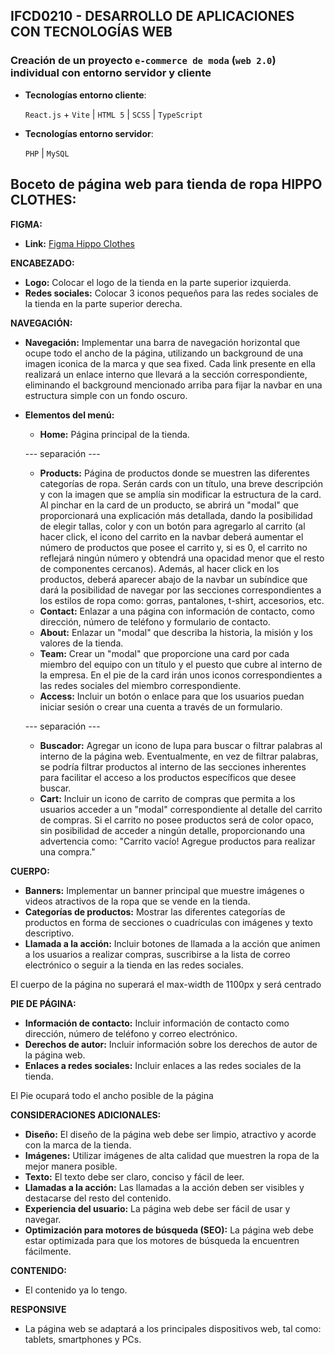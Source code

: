 ## IFCD0210 - DESARROLLO DE APLICACIONES CON TECNOLOGÍAS WEB

### Creación de un proyecto `e-commerce de moda` (`web 2.0`) individual con entorno servidor y cliente

- **Tecnologías entorno cliente**:

  `React.js` + `Vite` | `HTML 5` | `SCSS` | `TypeScript`

- **Tecnologías entorno servidor**:

  `PHP` | `MySQL`

## Boceto de página web para tienda de ropa HIPPO CLOTHES:

**FIGMA:**

* **Link:** [Figma Hippo Clothes](https://www.figma.com/file/U90ms31SCVuV1A8h2PJIEd/Hippo-team-library?type=design&node-id=0%3A1&mode=design&t=vQuu9nWeXwGsDgbE-1)

**ENCABEZADO:**

- **Logo:** Colocar el logo de la tienda en la parte superior izquierda.
- **Redes sociales:** Colocar 3 iconos pequeños para las redes sociales de la tienda en la parte superior derecha.

**NAVEGACIÓN:**

- **Navegación:** Implementar una barra de navegación horizontal que ocupe todo el ancho de la página, utilizando un background de una imagen iconica de la marca y que sea fixed. Cada link presente en ella realizará un enlace interno que llevará a la sección correspondiente, eliminando el background mencionado arriba para fijar la navbar en una estructura simple con un fondo oscuro.

- **Elementos del menú:**

  - **Home:** Página principal de la tienda.

  --- separación ---

  - **Products:** Página de productos donde se muestren las diferentes categorías de ropa. Serán cards con un título, una breve descripción y con la imagen que se amplía sin modificar la estructura de la card. Al pinchar en la card de un producto, se abrirá un "modal" que proporcionará una explicación más detallada, dando la posibilidad de elegir tallas, color y con un botón para agregarlo al carrito (al hacer click, el icono del carrito en la navbar deberá aumentar el número de productos que posee el carrito y, si es 0, el carrito no reflejará ningún número y obtendrá una opacidad menor que el resto de componentes cercanos). Además, al hacer click en los productos, deberá aparecer abajo de la navbar un subíndice que dará la posibilidad de navegar por las secciones correspondientes a los estilos de ropa como: gorras, pantalones, t-shirt, accesorios, etc.
  - **Contact:** Enlazar a una página con información de contacto, como dirección, número de teléfono y formulario de contacto.
  - **About:** Enlazar un "modal" que describa la historia, la misión y los valores de la tienda.
  - **Team:** Crear un "modal" que proporcione una card por cada miembro del equipo con un título y el puesto que cubre al interno de la empresa. En el pie de la card irán unos iconos correspondientes a las redes sociales del miembro correspondiente.
  - **Access:** Incluir un botón o enlace para que los usuarios puedan iniciar sesión o crear una cuenta a través de un formulario.

  --- separación ---

  - **Buscador:** Agregar un icono de lupa para buscar o filtrar palabras al interno de la página web. Eventualmente, en vez de filtrar palabras, se podría filtrar productos al interno de las secciones inherentes para facilitar el acceso a los productos específicos que desee buscar.
  - **Cart:** Incluir un icono de carrito de compras que permita a los usuarios acceder a un "modal" correspondiente al detalle del carrito de compras. Si el carrito no posee productos será de color opaco, sin posibilidad de acceder a ningún detalle, proporcionando una advertencia como: "Carrito vacío! Agregue productos para realizar una compra."

**CUERPO:**

- **Banners:** Implementar un banner principal que muestre imágenes o videos atractivos de la ropa que se vende en la tienda.
- **Categorías de productos:** Mostrar las diferentes categorías de productos en forma de secciones o cuadrículas con imágenes y texto descriptivo.
- **Llamada a la acción:** Incluir botones de llamada a la acción que animen a los usuarios a realizar compras, suscribirse a la lista de correo electrónico o seguir a la tienda en las redes sociales.

El cuerpo de la página no superará el max-width de 1100px y será centrado

**PIE DE PÁGINA:**

- **Información de contacto:** Incluir información de contacto como dirección, número de teléfono y correo electrónico.
- **Derechos de autor:** Incluir información sobre los derechos de autor de la página web.
- **Enlaces a redes sociales:** Incluir enlaces a las redes sociales de la tienda.

El Pie ocupará todo el ancho posible de la página

**CONSIDERACIONES ADICIONALES:**

- **Diseño:** El diseño de la página web debe ser limpio, atractivo y acorde con la marca de la tienda.
- **Imágenes:** Utilizar imágenes de alta calidad que muestren la ropa de la mejor manera posible.
- **Texto:** El texto debe ser claro, conciso y fácil de leer.
- **Llamadas a la acción:** Las llamadas a la acción deben ser visibles y destacarse del resto del contenido.
- **Experiencia del usuario:** La página web debe ser fácil de usar y navegar.
- **Optimización para motores de búsqueda (SEO):** La página web debe estar optimizada para que los motores de búsqueda la encuentren fácilmente.

**CONTENIDO:**

- El contenido ya lo tengo.

**RESPONSIVE**

- La página web se adaptará a los principales dispositivos web, tal como: tablets, smartphones y PCs.

